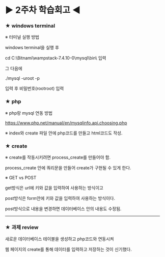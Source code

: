 # ▶ 2주차 학습회고 ◀

### ★ windows terminal

※ 터미널 실행 방법

windows terminal을 실행 후

cd C:\Bitnami\wampstack-7.4.10-0\mysql\bin\ 입력

그 다음에

./mysql -uroot -p

입력 후 비밀번호(rootroot) 입력


### ★ php

※ php랑 mysql 연동 방법

https://www.php.net/manual/en/mysqlinfo.api.choosing.php


※ index와 create 파일 안에 php코드를 만들고 html코드도 작성.


### ★ create

※ create를 작동시키려면 process_create를 만들어야 함.

process_create 안에 쿼리문을 만들어 create가 구현될 수 있게 한다.

※ GET vs POST

get방식은 url에 키와 값을 입력하여 사용하는 방식이고

post방식은 form안에 키와 값을 입력하여 사용하는 방식이다.

post방식으로 내용을 변경하면 데이터베이스 안의 내용도 수정됨.


<hr/>

### ★ 과제 review

새로운 데이터베이스 테이블을 생성하고 php코드와 연동시켜

웹 페이지의 create를 통해 데이터를 입력하고 저장하는 것이 신기했다.




